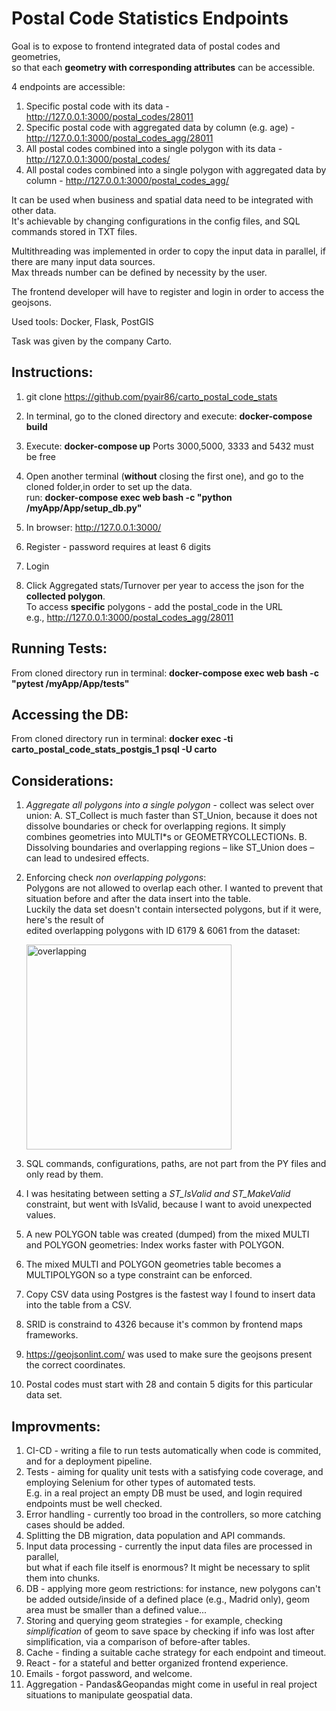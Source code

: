 
# Postal Code Statistics Endpoints

Goal is to expose to frontend integrated data of postal codes and geometries,   
so that each **geometry with corresponding attributes** can be accessible.

4 endpoints are accessible:

1. Specific postal code with its data - http://127.0.0.1:3000/postal_codes/28011
2. Specific postal code with aggregated data by column (e.g. age) - http://127.0.0.1:3000/postal_codes_agg/28011
3. All postal codes combined into a single polygon with its data - http://127.0.0.1:3000/postal_codes/
4. All postal codes combined into a single polygon with aggregated data by column  - http://127.0.0.1:3000/postal_codes_agg/

It can be used when business and spatial data need to be integrated with other data.  
It's achievable by changing configurations in the config files, and SQL commands stored in TXT files. 

Multithreading was implemented in order to copy the input data in parallel, if there are many input data sources.  
Max threads number can be defined by necessity by the user.

The frontend developer will have to register and login in order to access the geojsons.

Used tools: Docker, Flask, PostGIS

Task was given by the company Carto.



## Instructions:


1. git clone https://github.com/pyair86/carto_postal_code_stats

2. In terminal, go to the cloned directory and execute: **docker-compose build** 

3. Execute: **docker-compose up**
   Ports 3000,5000, 3333 and 5432 must be free 

4. Open another terminal (**without** closing the first one), and go to the cloned folder,in order to set up the data.  
   run: **docker-compose exec web bash -c "python /myApp/App/setup_db.py"**    

5. In browser: http://127.0.0.1:3000/

6. Register - password requires at least 6 digits

7. Login

8. Click Aggregated stats/Turnover per year to access the json for the <b>collected polygon</b>.  
   To access <b>specific</b> polygons - add the postal_code in the URL   
   e.g., http://127.0.0.1:3000/postal_codes_agg/28011


## Running Tests:


From cloned directory run in terminal: **docker-compose exec web bash -c "pytest /myApp/App/tests"**


## Accessing the DB:

From cloned directory run in terminal: **docker exec -ti carto_postal_code_stats_postgis_1 psql -U carto**


## Considerations:

1. *Aggregate all polygons into a single polygon* -  collect was select over union:
 A. ST_Collect is much faster than ST_Union, because it does not dissolve boundaries or check for overlapping regions. 
   It simply combines geometries into MULTI*s or GEOMETRYCOLLECTIONs.
 B. Dissolving boundaries and overlapping regions – like ST_Union does – can lead to undesired effects. 


2. Enforcing check *non overlapping polygons*:  
   Polygons are not allowed to overlap each other. I wanted to prevent that situation before and after the data insert
   into the table.   
   Luckily the data set doesn't contain intersected polygons, but if it were, here's the result of  
   edited overlapping polygons with ID 6179 & 6061 from the dataset:  

    <img width="328" alt="overlapping" src="https://user-images.githubusercontent.com/1562330/142782961-2eda0a74-df2c-4736-aced-f87d6eeb2eb4.PNG">


3. SQL commands, configurations, paths, are not part from the PY files and only read by them.  

4. I was hesitating between setting a *ST_IsValid and ST_MakeValid* constraint, but went with IsValid,
   because I want to avoid unexpected values.  

5. A new POLYGON table was created (dumped) from the mixed MULTI and POLYGON geometries:
   Index works faster with POLYGON. 

6. The mixed MULTI and POLYGON geometries table becomes a MULTIPOLYGON so a type constraint can be enforced.

7. Copy CSV data using Postgres is the fastest way I found to insert data into the table from a CSV.

8. SRID is constraind to 4326 because it's common by frontend maps frameworks.

9. https://geojsonlint.com/ was used to make sure the geojsons present the correct coordinates.

10. Postal codes must start with 28 and contain 5 digits for this particular data set.  



## Improvments:



1. CI-CD  - writing a file to run tests automatically when code is commited, and for a deployment pipeline.
2. Tests - aiming for quality unit tests with a satisfying code coverage, and employing Selenium for other types of automated tests.  
   E.g. in a real project an empty DB must be used, and login required endpoints must be well checked. 
3. Error handling - currently too broad in the controllers, so more catching cases should be added.
4. Splitting the DB migration, data population and API commands.
5. Input data processing - currently the input data files are processed in parallel,  
   but what if each file itself is enormous? It might be necessary to split them into chunks.
6. DB - applying more geom restrictions: for instance, new polygons can't be added outside/inside of a defined place (e.g., Madrid only), 
   geom area must be smaller than a defined value... 
7. Storing and querying geom strategies - for example, checking *simplification* of geom to save space by
   checking if info was lost after simplification, via a comparison of before-after tables.
8. Cache - finding a suitable cache strategy for each endpoint and timeout.
9. React - for a stateful and better organized frontend experience.
10. Emails - forgot password, and welcome. 
11. Aggregation - Pandas&Geopandas might come in useful in real project situations to manipulate geospatial data.
